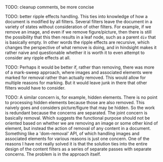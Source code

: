 TODO: cleanup comments, be more concise

TODO: better ripple effects handling. This ties into knowledge of how a
document is modified by all filters. Several filters leave the document in a
variety of states without consideration of other filters. For example, if we
remove an image, and even if we remove figure/picture, then there is still
the possibility that this then results in a leaf node, such as a parent `div`
that is basically empty. In other words the ripple effects are recursive,
which changes the perspective of what remove is doing, and in hindsight makes
it rather naive and questionable whether it is worth it to even attempt to
consider any ripple effects at all.

TODO: Perhaps it would be better if, rather than removing, there was more of
a mark-sweep approach, where images and associated elements were marked for
removal rather than actually removed. This would allow for multiple reasons
for marking. But it would leave junk in there that other filters would have
to consider.

TODO: A similar concern is, for example, hidden elements. There is no point
to processing hidden elements because those are also removed. This naively
goes and considers picture/figure that may be hidden. So the work is
redundant because the concerns are separated. The joint concern is basically
removal. Which suggests the functional purpose should not be oriented based
on whether we are removing an image or some other kind of element, but
instead the action of removal of any content in a document. Something like a
'dom-removal' API, of which handling images and associated elements for
various reasons is just one concern. One of the reasons I have not really
solved it is that the solution ties into the entire design of the content
filters as a series of separate passes with separate concerns. The problem is
in the approach itself.
